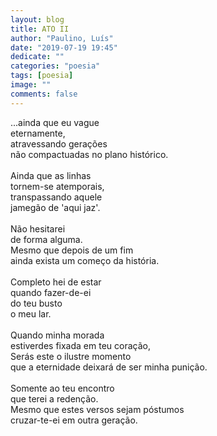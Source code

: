 ```yaml
---
layout: blog
title: ATO II
author: "Paulino, Luís"
date: "2019-07-19 19:45"
dedicate: ""
categories: "poesia"
tags: [poesia]
image: ""
comments: false
---
```


...ainda que eu vague\
eternamente,\
atravessando gerações\
não compactuadas no plano histórico.\
\
Ainda que as linhas\
tornem-se atemporais,\
transpassando aquele\
jamegão de 'aqui jaz'.\
\
Não hesitarei\
de forma alguma.\
Mesmo que depois de um fim\
ainda exista um começo da história.\
\
Completo hei de estar\
quando fazer-de-ei\
do teu busto\
o meu lar.\
\
Quando minha morada\
estiverdes fixada em teu coração,\
Serás este o ilustre momento\
que a eternidade deixará de ser minha punição.\
\
Somente ao teu encontro\
que terei a redenção.\
Mesmo que estes versos sejam póstumos\
cruzar-te-ei em outra geração.
